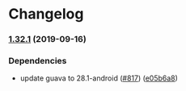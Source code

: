 # Changelog

### [1.32.1](https://www.github.com/googleapis/google-http-java-client/compare/v1.32.0...v1.32.1) (2019-09-16)


### Dependencies

* update guava to 28.1-android ([#817](https://www.github.com/googleapis/google-http-java-client/issues/817)) ([e05b6a8](https://www.github.com/googleapis/google-http-java-client/commit/e05b6a8))
